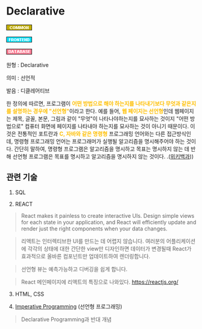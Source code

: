 <d-title>

# Declarative

</d-title>

<d-label>

<d-inner>

![Common](../2TAT1C/Label_Common.png)

</d-inner>

<d-inner>

![Frontend](../2TAT1C/Label_Frontend.png)

</d-inner>

<d-inner>

![Database](../2TAT1C/Label_Database.png)

</d-inner>

</d-label>

<d-origin>

원형 : Declarative

</d-origin>

<d-mean>

의미  : 선언적 

</d-mean>

<d-pronunciation>

발음 : 디클레어티브

</d-pronunciation>

<d-content>

한 정의에 따르면, 프로그램이  <span style="color:#FFBF00; font-weight:bold;">어떤 방법으로 해야 하는지를 나타내기보다 무엇과 같은지를 설명하는 경우에 "선언형"</span>이라고 한다. 예를 들어,  <span style="color:#FFBF00; font-weight:bold;">웹 페이지는 선언형</span>인데 웹페이지는 제목, 글꼴, 본문, 그림과 같이 "무엇"이 나타나야하는지를 묘사하는 것이지 "어떤 방법으로" 컴퓨터 화면에 페이지를 나타내야 하는지를 묘사하는 것이 아니기 때문이다. 이것은 전통적인 포트란과  <span style="color:#FFBF00; font-weight:bold;">C, 자바와 같은 명령형</span> 프로그래밍 언어와는 다른 접근방식인데, 명령형 프로그래밍 언어는 프로그래머가 실행될 알고리즘을 명시해주어야 하는 것이다. 간단히 말하여, 명령형 프로그램은 알고리즘을 명시하고 목표는 명시하지 않는 데 반해 선언형 프로그램은 목표를 명시하고 알고리즘을 명시하지 않는 것이다.
.([위키백과](https://ko.wikipedia.org/wiki/%EC%84%A0%EC%96%B8%ED%98%95_%ED%94%84%EB%A1%9C%EA%B7%B8%EB%9E%98%EB%B0%8D)))

</d-content>

<d-relation>

## 관련 기술

<d-inner>

1. SQL

</d-inner>

<d-inner>

2. REACT
>React makes it painless to create interactive UIs. Design simple views for each state in your application, and React will efficiently update and render just the right components when your data changes.

>리액트는 인터렉티브한 UI를 만드는 데 어렵지 않습니다. 여러분의 어플리케이션에 각각의 상태에 대한 간단한 view만 디자인하면 데이터가 변경될때 React가 효과적으로 올바른 컴포넌트만 업데이트하여 렌더링합니다.

> 선언형 뷰는 예측가능하고 디버깅을 쉽게 합니다.

> React 메인페이지에 리액트의 특징으로 나와있다. https://reactjs.org/ 

</d-inner>

<d-inner>

3. HTML, CSS

</d-inner>

<d-inner>

4. [Imperative Programming](https://github.com/MoonSupport/DICTIONARY/blob/master/I/Imperative.md) (선언형 프로그래밍)
> Declarative Programming과 반대 개념

</d-inner>

</d-relation>
